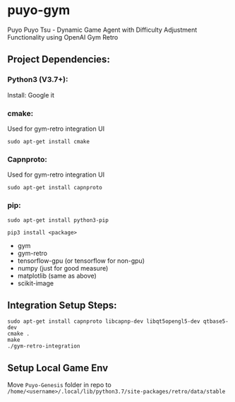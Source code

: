 # puyo-gym
Puyo Puyo Tsu - Dynamic Game Agent with Difficulty Adjustment Functionality using OpenAI Gym Retro

## Project Dependencies:

### Python3 (V3.7+):
Install: Google it

### cmake:
Used for gym-retro integration UI
```
sudo apt-get install cmake
```

### Capnproto:
Used for gym-retro integration UI
```
sudo apt-get install capnproto
```

### pip:
```
sudo apt-get install python3-pip

pip3 install <package>
```
- gym
- gym-retro
- tensorflow-gpu (or tensorflow for non-gpu)
- numpy (just for good measure)
- matplotlib (same as above)
- scikit-image

## Integration Setup Steps:
```
sudo apt-get install capnproto libcapnp-dev libqt5opengl5-dev qtbase5-dev
cmake .
make
./gym-retro-integration
```

## Setup Local Game Env
Move `Puyo-Genesis` folder in repo to `/home/<username>/.local/lib/python3.7/site-packages/retro/data/stable`
